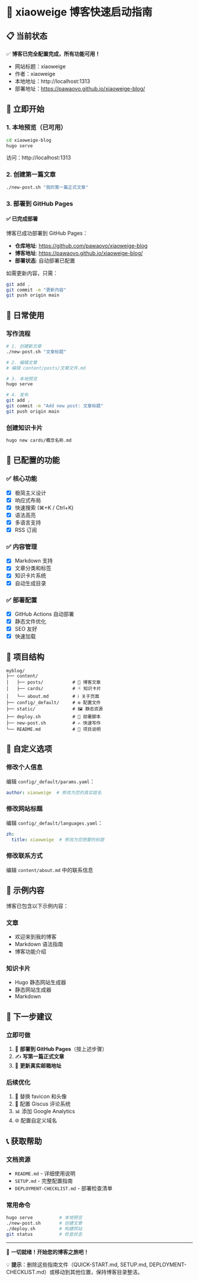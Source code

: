 # 🚀 xiaoweige 博客快速启动指南

## 📋 当前状态

✅ **博客已完全配置完成，所有功能可用！**

- 网站标题：xiaoweige
- 作者：xiaoweige
- 本地地址：http://localhost:1313
- 部署地址：https://pawaovo.github.io/xiaoweige-blog/

## 🎯 立即开始

### 1. 本地预览（已可用）
```bash
cd xiaoweige-blog
hugo serve
```
访问：http://localhost:1313

### 2. 创建第一篇文章
```bash
./new-post.sh "我的第一篇正式文章"
```

### 3. 部署到 GitHub Pages

#### ✅ 已完成部署
博客已成功部署到 GitHub Pages：

- **仓库地址**: https://github.com/pawaovo/xiaoweige-blog
- **博客地址**: https://pawaovo.github.io/xiaoweige-blog/
- **部署状态**: 自动部署已配置

如需更新内容，只需：
```bash
git add .
git commit -m "更新内容"
git push origin main
```

## 📝 日常使用

### 写作流程
```bash
# 1. 创建新文章
./new-post.sh "文章标题"

# 2. 编辑文章
# 编辑 content/posts/文章文件.md

# 3. 本地预览
hugo serve

# 4. 发布
git add .
git commit -m "Add new post: 文章标题"
git push origin main
```

### 创建知识卡片
```bash
hugo new cards/概念名称.md
```

## 🔧 已配置的功能

### ✅ 核心功能
- [x] 极简主义设计
- [x] 响应式布局
- [x] 快速搜索 (⌘+K / Ctrl+K)
- [x] 语法高亮
- [x] 多语言支持
- [x] RSS 订阅

### ✅ 内容管理
- [x] Markdown 支持
- [x] 文章分类和标签
- [x] 知识卡片系统
- [x] 自动生成目录

### ✅ 部署配置
- [x] GitHub Actions 自动部署
- [x] 静态文件优化
- [x] SEO 友好
- [x] 快速加载

## 📁 项目结构

```
myblog/
├── content/
│   ├── posts/           # 📝 博客文章
│   ├── cards/           # 🃏 知识卡片
│   └── about.md         # ℹ️ 关于页面
├── config/_default/     # ⚙️ 配置文件
├── static/              # 🖼️ 静态资源
├── deploy.sh            # 🚀 部署脚本
├── new-post.sh          # ✍️ 快速写作
└── README.md            # 📖 项目说明
```

## 🎨 自定义选项

### 修改个人信息
编辑 `config/_default/params.yaml`：
```yaml
author: xiaoweige  # 修改为您的真实姓名
```

### 修改网站标题
编辑 `config/_default/languages.yaml`：
```yaml
zh:
  title: xiaoweige  # 修改为您想要的标题
```

### 修改联系方式
编辑 `content/about.md` 中的联系信息

## 🌟 示例内容

博客已包含以下示例内容：

### 文章
- 欢迎来到我的博客
- Markdown 语法指南  
- 博客功能介绍

### 知识卡片
- Hugo 静态网站生成器
- 静态网站生成器
- Markdown

## 🔮 下一步建议

### 立即可做
1. 🚀 **部署到 GitHub Pages**（按上述步骤）
2. ✍️ **写第一篇正式文章**
3. 📧 **更新真实邮箱地址**

### 后续优化
1. 🎨 替换 favicon 和头像
2. 💬 配置 Giscus 评论系统
3. 📊 添加 Google Analytics
4. 🌐 配置自定义域名

## 📞 获取帮助

### 文档资源
- `README.md` - 详细使用说明
- `SETUP.md` - 完整配置指南
- `DEPLOYMENT-CHECKLIST.md` - 部署检查清单

### 常用命令
```bash
hugo serve          # 本地预览
./new-post.sh       # 创建文章
./deploy.sh         # 构建网站
git status          # 检查状态
```

---

🎉 **一切就绪！开始您的博客之旅吧！**

💡 **提示**：删除这些指南文件（QUICK-START.md, SETUP.md, DEPLOYMENT-CHECKLIST.md）或移动到其他位置，保持博客目录整洁。
